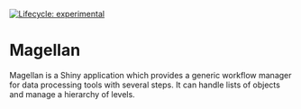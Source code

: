 <!-- badges: start -->
  [![Lifecycle: experimental](https://img.shields.io/badge/lifecycle-experimental-orange.svg)](https://www.tidyverse.org/lifecycle/#experimental)
  <!-- badges: end -->
  
# Magellan

Magellan is a Shiny application which provides a generic workflow manager for data processing tools with several steps.
It can handle lists of objects and manage a hierarchy of levels.
